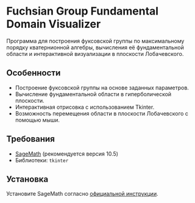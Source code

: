 # Fuchsian Group Fundamental Domain Visualizer

Программа для построения фуксовской группы по максимальному порядку кватернионной алгебры, вычисления её фундаментальной области и интерактивной визуализации в плоскости Лобачевского.

## Особенности
- Построение фуксовской группы на основе заданных параметров.
- Вычисление фундаментальной области в гиперболической плоскости.
- Интерактивная отрисовка с использованием Tkinter.
- Возможность перемещения области в плоскости Лобачевского с помощью мыши.

## Требования
- [SageMath](https://www.sagemath.org/) (рекомендуется версия 10.5)
- Библиотеки: `tkinter`

## Установка
Установите SageMath согласно [официальной инструкции](https://www.sagemath.org/download.html).
